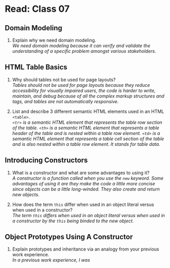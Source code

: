 # Read: Class 07

## Domain Modeling  

1. Explain why we need domain modeling.  
  *We need domain modeling because it can verify and validate the understanding of a specific problem amongst various stakeholders.*  

## HTML Table Basics  

1. Why should tables not be used for page layouts?  
  *Tables should not be used for page layouts because they reduce accessibility for visually impaired users, the code is harder to write, maintain, and debug because of all the complex markup structures and tags, and tables are not automatically responsive.*  

2. List and describe 3 different semantic HTML elements used in an HTML `<table>`.  
  *`<tr>` is a semantic HTML element that represents the table row section of the table. `<th>` is a semantic HTML element that represents a table header of the table and is nested within a table row element. `<td>` is a semantic HTML element that represents a table cell section of the table and is also nested within a table row element. It stands for table data.*  

## Introducing Constructors  

1. What is a constructor and what are some advantages to using it?  
  *A constructor is a function called when you use the `new` keyword. Some advantages of using it are they make the code a little more concise since objects can be a little long-winded. They also create and return new objects.*  

2. How does the term `this` differ when used in an object literal versus when used in a constructor?  
  *The term `this` differs when used in an object literal versus when used in a constructor by the `this` being binded to the new object.*  

## Object Prototypes Using A Constructor  

1. Explain prototypes and inheritance via an analogy from your previous work experience.  
  *In a previous work experience, I was*  
